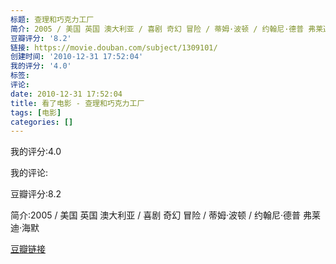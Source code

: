 ```yaml
---
标题: 查理和巧克力工厂
简介: 2005 / 美国 英国 澳大利亚 / 喜剧 奇幻 冒险 / 蒂姆·波顿 / 约翰尼·德普 弗莱迪·海默
豆瓣评分: '8.2'
链接: https://movie.douban.com/subject/1309101/
创建时间: '2010-12-31 17:52:04'
我的评分: '4.0'
标签:
评论:
date: 2010-12-31 17:52:04
title: 看了电影 - 查理和巧克力工厂
tags: [电影]
categories: []
---
```


我的评分:4.0

我的评论:

豆瓣评分:8.2

简介:2005 / 美国 英国 澳大利亚 / 喜剧 奇幻 冒险 / 蒂姆·波顿 / 约翰尼·德普 弗莱迪·海默

[豆瓣链接](https://movie.douban.com/subject/1309101/)

